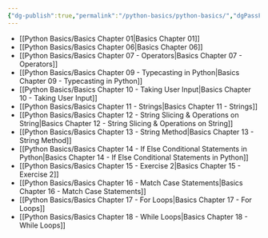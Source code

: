 ```yaml
---
{"dg-publish":true,"permalink":"/python-basics/python-basics/","dgPassFrontmatter":true,"noteIcon":"1","created":"2023-12-10T08:54:08.076+05:30","updated":"2023-12-18T20:43:17.327+05:30"}
---
```



- [[Python Basics/Basics Chapter 01\|Basics Chapter 01]]
- [[Python Basics/Basics Chapter 06\|Basics Chapter 06]]
- [[Python Basics/Basics Chapter 07 - Operators\|Basics Chapter 07 - Operators]]
- [[Python Basics/Basics Chapter 09 - Typecasting in Python\|Basics Chapter 09 - Typecasting in Python]]
- [[Python Basics/Basics Chapter 10 - Taking User Input\|Basics Chapter 10 - Taking User Input]]
- [[Python Basics/Basics Chapter 11 - Strings\|Basics Chapter 11 - Strings]]
- [[Python Basics/Basics Chapter 12 - String Slicing & Operations on String\|Basics Chapter 12 - String Slicing & Operations on String]]
- [[Python Basics/Basics Chapter 13 - String Method\|Basics Chapter 13 - String Method]]
- [[Python Basics/Basics Chapter 14 - If Else Conditional Statements in Python\|Basics Chapter 14 - If Else Conditional Statements in Python]]
- [[Python Basics/Basics Chapter 15 - Exercise 2\|Basics Chapter 15 - Exercise 2]]
- [[Python Basics/Basics Chapter 16 - Match Case Statements\|Basics Chapter 16 - Match Case Statements]]
- [[Python Basics/Basics Chapter 17 - For Loops\|Basics Chapter 17 - For Loops]]
- [[Python Basics/Basics Chapter 18 - While Loops\|Basics Chapter 18 - While Loops]]


